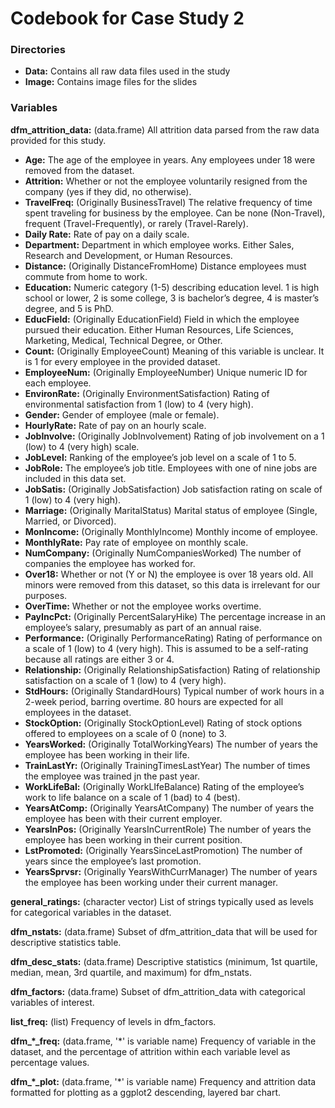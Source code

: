 # Codebook for Case Study 2

### Directories
* **Data:** Contains all raw data files used in the study
* **Image:** Contains image files for the slides

### Variables
**dfm_attrition_data:** (data.frame) All attrition data parsed from the raw data provided for this study.
* **Age:** The age of the employee in years. Any employees under 18 were removed from the dataset.
* **Attrition:** Whether or not the employee voluntarily resigned from the company (yes if they did, no otherwise).
* **TravelFreq:** (Originally BusinessTravel) The relative frequency of time spent traveling for business by the employee. Can be none (Non-Travel), frequent (Travel-Frequently), or rarely (Travel-Rarely).
* **Daily Rate:** Rate of pay on a daily scale.
* **Department:** Department in which employee works. Either Sales, Research and Development, or Human Resources.
* **Distance:** (Originally DistanceFromHome) Distance employees must commute from home to work.
* **Education:** Numeric category (1-5) describing education level. 1 is high school or lower, 2 is some college, 3 is bachelor’s degree, 4 is master’s degree, and 5 is PhD.
* **EducField:** (Originally EducationField) Field in which the employee pursued their education. Either Human Resources, Life Sciences, Marketing, Medical, Technical Degree, or Other.
* **Count:** (Originally EmployeeCount) Meaning of this variable is unclear. It is 1 for every employee in the provided dataset.
* **EmployeeNum:** (Originally EmployeeNumber) Unique numeric ID for each employee.
* **EnvironRate:** (Originally EnvironmentSatisfaction) Rating of environmental satisfaction from 1 (low) to 4 (very high).
* **Gender:** Gender of employee (male or female).
* **HourlyRate:** Rate of pay on an hourly scale.
* **JobInvolve:** (Originally JobInvolvement) Rating of job involvement on a 1 (low) to 4 (very high) scale.
* **JobLevel:** Ranking of the employee’s job level on a scale of 1 to 5.
* **JobRole:** The employee’s job title. Employees with one of nine jobs are included in this data set.
* **JobSatis:** (Originally JobSatisfaction) Job satisfaction rating on scale of 1 (low) to 4 (very high).
* **Marriage:** (Originally MaritalStatus) Marital status of employee (Single, Married, or Divorced).
* **MonIncome:** (Originally MonthlyIncome) Monthly income of employee.
* **MonthlyRate:** Pay rate of employee on monthly scale.
* **NumCompany:** (Originally NumCompaniesWorked) The number of companies the employee has worked for.
* **Over18:** Whether or not (Y or N) the employee is over 18 years old. All minors were removed from this dataset, so this data is irrelevant for our purposes.
* **OverTime:** Whether or not the employee works overtime.
* **PayIncPct:** (Originally PercentSalaryHike) The percentage increase in an employee’s salary, presumably as part of an annual raise.
* **Performance:** (Originally PerformanceRating) Rating of performance on a scale of 1 (low) to 4 (very high). This is assumed to be a self-rating because all ratings are either 3 or 4.
* **Relationship:** (Originally RelationshipSatisfaction) Rating of relationship satisfaction on a scale of 1 (low) to 4 (very high).
* **StdHours:** (Originally StandardHours) Typical number of work hours in a 2-week period, barring overtime. 80 hours are expected for all employees in the dataset.
* **StockOption:** (Originally StockOptionLevel) Rating of stock options offered to employees on a scale of 0 (none) to 3.
* **YearsWorked:** (Originally TotalWorkingYears) The number of years the employee has been working in their life.
* **TrainLastYr:** (Originally TrainingTimesLastYear) The number of times the employee was trained jn the past year.
* **WorkLifeBal:** (Originally WorkLIfeBalance) Rating of the employee’s work to life balance on a scale of 1 (bad) to 4 (best).
* **YearsAtComp:** (Originally YearsAtCompany) The number of years the employee has been with their current employer.
* **YearsInPos:** (Originally YearsInCurrentRole) The number of years the employee has been working in their current position.
* **LstPromoted:** (Originally YearsSinceLastPromotion) The number of years since the employee’s last promotion.
* **YearsSprvsr:** (Originally YearsWithCurrManager) The number of years the employee has been working under their current manager.

**general_ratings:** (character vector) List of strings typically used as levels for categorical variables in the dataset.

**dfm_nstats:** (data.frame) Subset of dfm_attrition_data that will be used for descriptive statistics table.

**dfm_desc_stats:** (data.frame) Descriptive statistics (minimum, 1st quartile, median, mean, 3rd quartile, and maximum) for dfm_nstats.

**dfm_factors:** (data.frame) Subset of dfm_attrition_data with categorical variables of interest.

**list_freq:** (list) Frequency of levels in dfm_factors.

**dfm_&ast;_freq:** (data.frame, '&ast;' is variable name) Frequency of variable in the dataset, and the percentage of attrition within each variable level as percentage values.

**dfm_&ast;_plot:** (data.frame, '&ast;' is variable name) Frequency and attrition data formatted for plotting as a ggplot2 descending, layered bar chart.